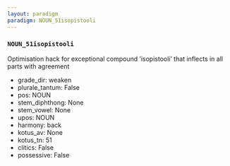 ```yaml
---
layout: paradigm
paradigm: NOUN_51isopistooli
---
```

### ` NOUN_51isopistooli `

Optimisation hack for exceptional compound ’isopistooli’ that inflects in all parts with agreement
* grade_dir: weaken
* plurale_tantum: False
* pos: NOUN
* stem_diphthong: None
* stem_vowel: None
* upos: NOUN
* harmony: back
* kotus_av: None
* kotus_tn: 51
* clitics: False
* possessive: False

